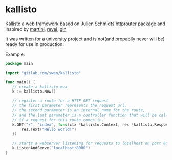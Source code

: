 # kallisto
 Kallisto a web framework based on Julien Schmidts [httprouter](https://github.com/julienschmidt/httprouter) package and inspired by [martini](https://github.com/go-martini/martini), [revel](https://github.com/revel/revel), [gin](https://github.com/gin-gonic/gin)
 
 It was written for a university project and is not(and propablly never will be) ready for use in production.
 
 Example:
 ```go
package main

import "gitlab.com/swen/kallisto"

func main() {
	// create a kallisto mux
	k := kallisto.New()

	// register a route for a HTTP GET request
	// the first parameter represents the request url,
	// the second parameter is an internal name for the route,
	// and the last parameter is a controller function that will be called
	// if a request for this route comes in.
	k.GET("/", "index", func(ctx *kallisto.Context, res *kallisto.Response) {
		res.Text("Hello world!")
	})

	// starts a webserver listening for requests to localhost on port 8080
	k.ListenAndServe("localhost:8080")
}
```
